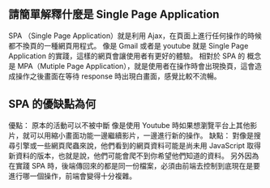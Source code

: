 ## 請簡單解釋什麼是 Single Page Application

SPA （Single Page Application）就是利用 Ajax，在頁面上進行任何操作的時候都不換頁的一種網頁用程式。
像是 Gmail 或者是 youtube 就是 Single Page Application 的實踐，這樣的網頁會讓使用者有更好的體驗。
相對於 SPA 的 概念是 MPA（Mutiple Page Application），就是使用者在操作時會出現換頁，這會造成操作之後畫面在等待 response 時出現白畫面，感覺比較不流暢。

## SPA 的優缺點為何

優點：
原本的活動可以不被中斷
像是使用 Youtube 時如果想瀏覽平台上其他影片，就可以用縮小畫面功能一邊繼續影片，一邊進行新的操作。
缺點：
對像是搜尋引擎或一些網頁爬蟲來說，他們看到的網頁資料可能是尚未用 JavaScript 取得新資料的版本，也就是說，他們可能會爬不到你希望他們知道的資料。
另外因為在實踐 SPA 時，後端傳回來的都是同一份檔案，必須由前端去控制到底現在是要進行哪一個操作，前端會變得十分複雜。
